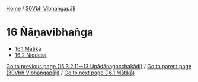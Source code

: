 
[Home](/) / [30Vbh Vibhaṅgapāḷi](../30Vbh.md)

# 16 Ñāṇavibhaṅga

* [16.1 Mātikā](16/16.1.md)
* [16.2 Niddesa](16/16.2.md)

[Go to previous page (15.3.2.11--13 Upādānagocchakādi)](15/15.3/15.3.2/15.3.2.11--13.md) / [Go to parent page (30Vbh Vibhaṅgapāḷi)](0.md) / [Go to next page (16.1 Mātikā)](16/16.1.md)


